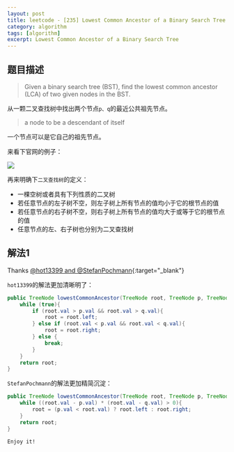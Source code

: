 ```yaml
---
layout: post
title: leetcode - [235] Lowest Common Ancestor of a Binary Search Tree
category: algorithm
tags: [algorithm]
excerpt: Lowest Common Ancestor of a Binary Search Tree
---
```


## 题目描述  

> Given a binary search tree (BST), find the lowest common ancestor (LCA) of two given nodes in the BST.  

从一颗二叉查找树中找出两个节点`p、q`的最近公共祖先节点。  

> a node to be a descendant of itself  

一个节点可以是它自己的祖先节点。  

来看下官网的例子：   

![](https://yyc-images.oss-cn-beijing.aliyuncs.com/leetcode_235.png)  

再来明确下`二叉查找树`的定义：   

- 一棵空树或者具有下列性质的二叉树  
- 若任意节点的左子树不空，则左子树上所有节点的值均小于它的根节点的值  
- 若任意节点的右子树不空，则右子树上所有节点的值均大于或等于它的根节点的值  
- 任意节点的左、右子树也分别为二叉查找树  


## 解法1  


Thanks [@hot13399 and @StefanPochmann](https://leetcode.com/problems/lowest-common-ancestor-of-a-binary-search-tree/discuss/64963/3-lines-with-O(1)-space-1-Liners-Alternatives){:target="_blank"}  

`hot13399`的解法更加清晰明了：  

``` java
public TreeNode lowestCommonAncestor(TreeNode root, TreeNode p, TreeNode q) {
    while (true){
        if (root.val > p.val && root.val > q.val){
            root = root.left;
        } else if (root.val < p.val && root.val < q.val){
            root = root.right;
        } else {
            break;
        }
    }
    return root;
}
```

`StefanPochmann`的解法更加精简沉淀：  

``` java
public TreeNode lowestCommonAncestor(TreeNode root, TreeNode p, TreeNode q) {
    while ((root.val - p.val) * (root.val - q.val) > 0){
        root = (p.val < root.val) ? root.left : root.right;
    }
    return root;
}
```

`Enjoy it!`